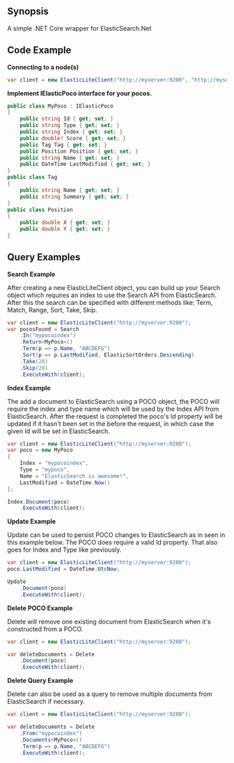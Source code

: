## Synopsis

A simple .NET Core wrapper for ElasticSearch.Net

## Code Example

**Connecting to a node(s)**

```csharp
var client = new ElasticLiteClient("http://myserver:9200", "http://myserver:9201");
```

**Implement IElasticPoco interface for your pocos.**

```csharp
public class MyPoco : IElasticPoco
{
    public string Id { get; set; }
    public string Type { get; set; }
    public string Index { get; set; }
    public double? Score { get; set; }
    public Tag Tag { get; set; }
    public Position Position { get; set; }
    public string Name { get; set; }
    public DateTime LastModified { get; set; }
}
public class Tag
{
    public string Name { get; set; }
    public string Summary { get; set; }
}
public class Position
{
    public double X { get; set; }
    public double Y { get; set; }
}
```

## Query Examples

**Search Example**

After creating a new ElasticLiteClient object, you can build up your Search object which requires an index to use the Search API from ElasticSearch. After this the search can be specified with different methods like: Term, Match, Range, Sort, Take, Skip.

```csharp
var client = new ElasticLiteClient("http://myserver:9200");
var pocosFound = Search
    .In("mypocoindex")
    .Return<MyPoco>()
    .Term(p => p.Name, "ABCDEFG")
    .Sort(p => p.LastModified, ElasticSortOrders.Descending)
    .Take(20)
    .Skip(20)
    .ExecuteWith(client);
```

**Index Example**

The add a document to ElasticSearch using a POCO object, the POCO will require the index and type name which will be used by the Index API from ElasticSearch. After the request is completed the poco's Id property will be updated if it hasn't been set in the before the request, in which case the given Id will be set in ElasticSearch.

```csharp
var client = new ElasticLiteClient("http://myserver:9200");
var poco = new MyPoco 
{ 
    Index = "mypocoindex", 
    Type = "mypoco", 
    Name = "ElasticSearch is awesome!",
	LastModified = DateTime.Now()
};

Index.Document(poco)
    .ExecuteWith(client);
```

**Update Example**

Update can be used to persist POCO changes to ElasticSearch as in seen in this example below. The POCO does require a valid Id property. That also goes for Index and Type like previously.

```csharp
var client = new ElasticLiteClient("http://myserver:9200");
poco.LastModified = DateTime.UtcNow;

Update
    .Document(poco)
    .ExecuteWith(client);
```

**Delete POCO Example**

Delete will remove one existing document from ElasticSearch when it's constructed from a POCO.

```csharp
var client = new ElasticLiteClient("http://myserver:9200");

var deleteDocuments = Delete
    .Document(poco)
    .ExecuteWith(client);
```

**Delete Query Example**

Delete can also be used as a query to remove multiple documents from ElasticSearch if necessary.

```csharp
var client = new ElasticLiteClient("http://myserver:9200");

var deleteDocuments = Delete
    .From("mypocoindex")
    .Documents<MyPoco>()
    .Term(p => p.Name, "ABCDEFG")
    .ExecuteWith(client);
```
